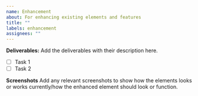 ```yaml
---
name: Enhancement
about: For enhancing existing elements and features
title: ""
labels: enhancement
assignees: ""
---
```


**Deliverables:**
Add the deliverables with their description here.

- [ ] Task 1
- [ ] Task 2

**Screenshots**
Add any relevant screenshots to show how the elements looks or works currently/how the enhanced element should look or function.
